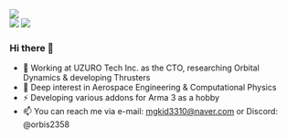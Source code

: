 <!-- ![mgkid3310's GitHub stats](https://readme-stats-mgkid3310s-projects.vercel.app/api?username=mgkid3310&theme=nord&show_icons=true&count_private=false) -->
![](https://profile-summary-mgkid3310s-projects.vercel.app/api/cards/profile-details?username=mgkid3310&theme=nord_bright)  
![](https://profile-summary-mgkid3310s-projects.vercel.app/api/cards/repos-per-language?username=mgkid3310&theme=nord_bright&exclude=Jupyter%20Notebook)
![](https://profile-summary-mgkid3310s-projects.vercel.app/api/cards/productive-time?username=mgkid3310&theme=nord_bright&utcOffset=9)  

### Hi there 👋
- 🏢 Working at UZURO Tech Inc. as the CTO, researching Orbital Dynamics & developing Thrusters  
- 🌱 Deep interest in Aerospace Engineering & Computational Physics  
- ⚡ Developing various addons for Arma 3 as a hobby
- 📫 You can reach me via e-mail: mgkid3310@naver.com or Discord: @orbis2358
